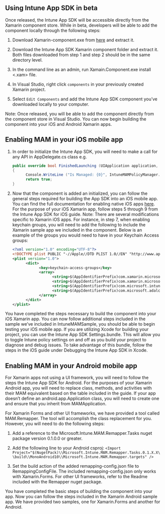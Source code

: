 ## Using Intune App SDK in beta

Once released, the Intune App SDK will be accessible directly from the Xamarin component store. While in beta, developers will be able to add the component locally through the following steps:

1.	Download Xamarin-component.exe from [here](https://components.xamarin.com/submit/xpkg) and extract it.

2.	Download the Intune App SDK Xamarin component folder and extract it. Both files downloaded from step 1 and step 2 should be in the same directory level.

3.	In the command line as an admin, run Xamain.Component.exe install <.xam> file.
  
4.	In Visual Studio, right click `components` in your previously created Xamarin project.

5.	Select `Edit Components` and add the Intune App SDK component you’ve downloaded locally to your computer.

Note:  Once released, you will be able to add the component directly from the component store in Visual Studio.
You can now begin building the component into your iOS and Android Xamarin apps.

## Enabling MAM in your iOS mobile app
1.	In order to initialize the Intune App SDK, you will need to make a call for any API in AppDelegate.cs class e.g.
      ```C#
      public override bool FinishedLaunching (UIApplication application, NSDictionary launchOptions)
      {
            Console.WriteLine ("Is Managed: {0}", IntuneMAMPolicyManager.Instance.PrimaryUser != null);
            return true;
      }
      ```
2.	Now that the component is added an initialized, you can follow the general steps required for building the App SDK into an iOS mobile app. You can find the full documentation for enabling native iOS apps [here](https://msdn.microsoft.com/en-us/library/mt627812.aspx). For the purpose of your iOS Xamarin app, follow steps 5 through 9 from the Intune App SDK for iOS guide.
Note: There are several modifications specific to Xamarin iOS apps. For instance, in step 7, when enabling keychain groups, you will need to add the following to include the Xamarin sample app we included in the component. Below is an example of the groups you would need to have in your Keychain Access groups:
      ```xml
      <?xml version="1.0" encoding="UTF-8"?>
      <!DOCTYPE plist PUBLIC "-//Apple//DTD PLIST 1.0//EN" "http://www.apple.com/DTDs/PropertyList-1.0.dtd">
      <plist version="1.0">
            <dict>
                  <key>keychain-access-groups</key>
                  <array>
                        <string>$(AppIdentifierPrefix)com.xamarin.microsoftintunesample</string>
                        <string>$(AppIdentifierPrefix)com.xamarin.microsoftintunesample.intunemam</string>
                        <string>$(AppIdentifierPrefix)com.microsoft.intune.mam</string>
                        <string>$(AppIdentifierPrefix)com.microsoft.adalcache</string>
                  </array>
            </dict>
      </plist>
      ```

You have completed the steps necessary to build the component into your iOS Xamarin app. You can now follow additional steps included in the sample we’ve included in IntuneMAMSample, you should be able to begin testing your iOS mobile app. If you are utilizing Xcode for building your project, you can use the Intune App SDK Settings.bundle. This will allow you to toggle Intune policy settings on and off as you build your project to diagnose and debug issues. To take advantage of this bundle, follow the steps in the iOS guide under Debugging the Intune App SDK in Xcode.

## Enabling MAM in your Android mobile app
For Xamarin apps not using a UI framework, you will need to follow the steps the Intune App SDK for Android. For the purposes of your Xamarin Android app, you will need to replace class, methods, and activities with their MAM equivalent based on the table included in the guide. If your app doesn’t define an android.app.Application class, you will need to create one and ensure that you inherit from MAMApplication.

For Xamarin Forms and other UI frameworks, we have provided a tool called MAM.Remapper. The tool will accomplish the class replacement for you. However, you will need to do the following steps:

1.	Add a reference to the Microsoft.Intune.MAM.Remapper.Tasks nuget package version 0.1.0.0 or greater.

2.	Add the following line to your Android csproj: `<Import Project="$(NugetPack)\\Microsoft.Intune.MAM.Remapper.Tasks.0.1.X.X\\build\\MonoAndroid10\\Microsoft.Intune.MAM.Remapper.targets" />`

3.	Set the build action of the added remapping-config.json file to RemappingConfigFile. The included remapping-config.json only works with Xamarin.Forms. For other UI frameworks, refer to the Readme included with the Remapper nuget package.

You have completed the basic steps of building the component into your app. Now you can follow the steps included in the Xamarin Android sample app. We have provided two samples, one for Xamarin.Forms and another for Android.
